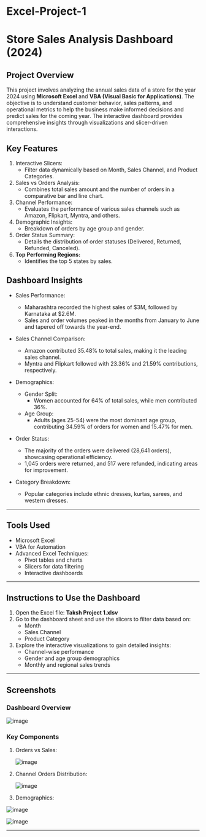 # Excel-Project-1
# Store Sales Analysis Dashboard (2024)

## Project Overview
This project involves analyzing the annual sales data of a store for the year 2024 using **Microsoft Excel** and **VBA (Visual Basic for Applications)**. The objective is to understand customer behavior, sales patterns, and operational metrics to help the business make informed decisions and predict sales for the coming year. The interactive dashboard provides comprehensive insights through visualizations and slicer-driven interactions.



## Key Features
1. Interactive Slicers:
   - Filter data dynamically based on Month, Sales Channel, and Product Categories.
2. Sales vs Orders Analysis:
   - Combines total sales amount and the number of orders in a comparative bar and line chart.
3. Channel Performance:
   - Evaluates the performance of various sales channels such as Amazon, Flipkart, Myntra, and others.
4. Demographic Insights:
   - Breakdown of orders by age group and gender.
5. Order Status Summary:
   - Details the distribution of order statuses (Delivered, Returned, Refunded, Canceled).
6. **Top Performing Regions:**
   - Identifies the top 5 states by sales.



## Dashboard Insights
- Sales Performance:
  - Maharashtra recorded the highest sales of $3M, followed by Karnataka at $2.6M.
  - Sales and order volumes peaked in the months from January to June and tapered off towards the year-end.
  
- Sales Channel Comparison:
  - Amazon contributed 35.48% to total sales, making it the leading sales channel.
  - Myntra and Flipkart followed with 23.36% and 21.59% contributions, respectively.
  
- Demographics:
  - Gender Split:
    - Women accounted for 64% of total sales, while men contributed 36%.
  - Age Group:
    - Adults (ages 25-54) were the most dominant age group, contributing 34.59% of orders for women and 15.47% for men.

- Order Status:
  - The majority of the orders were delivered (28,641 orders), showcasing operational efficiency.
  - 1,045 orders were returned, and 517 were refunded, indicating areas for improvement.

- Category Breakdown:
  - Popular categories include ethnic dresses, kurtas, sarees, and western dresses.

---

## Tools Used
- Microsoft Excel
- VBA for Automation
- Advanced Excel Techniques:
  - Pivot tables and charts
  - Slicers for data filtering
  - Interactive dashboards

---

## Instructions to Use the Dashboard
1. Open the Excel file: **Taksh Project 1.xlsv**
2. Go to the dashboard sheet and use the slicers to filter data based on:
   - Month
   - Sales Channel
   - Product Category
3. Explore the interactive visualizations to gain detailed insights:
   - Channel-wise performance
   - Gender and age group demographics
   - Monthly and regional sales trends
---

## Screenshots
### Dashboard Overview
![image](https://github.com/user-attachments/assets/014e4b68-33f5-40ce-a8df-66ef1e56ba4a)


### Key Components
1. Orders vs Sales:
   
   ![image](https://github.com/user-attachments/assets/f40dd5f9-2776-412d-87ab-d3e2080a0504)

3. Channel Orders Distribution:

   
   ![image](https://github.com/user-attachments/assets/9ac035e5-bde8-44f7-9096-999512e8fa6c)

5. Demographics:

   
  ![image](https://github.com/user-attachments/assets/fe32c4fd-a2eb-43b4-b31e-af58d2792980)

  ![image](https://github.com/user-attachments/assets/7de0b78f-3ade-47c7-8b2c-f70f25e903b9)



---


